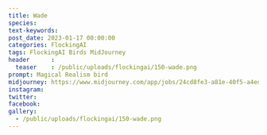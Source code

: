```yaml
---
title: Wade
species: 
text-keywords: 
post_date: 2023-01-17 00:00:00
categories: FlockingAI
tags: FlockingAI Birds MidJourney 
header      :
  teaser    : /public/uploads/flockingai/150-wade.png
prompt: Magical Realism bird
midjourney: https://www.midjourney.com/app/jobs/24cd8fe3-a81e-40f5-a4ed-5e6ed7c9c8a7
instagram: 
twitter: 
facebook: 
gallery: 
  - /public/uploads/flockingai/150-wade.png
---
```



